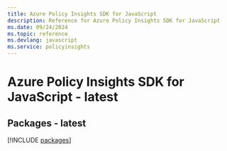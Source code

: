 ```yaml
---
title: Azure Policy Insights SDK for JavaScript
description: Reference for Azure Policy Insights SDK for JavaScript
ms.date: 09/24/2024
ms.topic: reference
ms.devlang: javascript
ms.service: policyinsights
---
```

# Azure Policy Insights SDK for JavaScript - latest
## Packages - latest
[!INCLUDE [packages](policy-insights-index.md)]